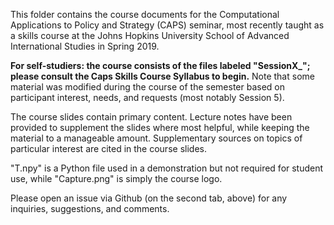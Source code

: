 This folder contains the course documents for the Computational Applications to Policy and Strategy (CAPS) seminar, most recently taught as a skills course at the Johns Hopkins University School of Advanced International Studies in Spring 2019.

**For self-studiers: the course consists of the files labeled "SessionX_"; please consult the Caps Skills Course Syllabus to begin.** Note that some material was modified during the course of the semester based on participant interest, needs, and requests (most notably Session 5).

The course slides contain primary content. Lecture notes have been provided to supplement the slides where most helpful, while keeping the material to a manageable amount. Supplementary sources on topics of particular interest are cited in the course slides.

"T.npy" is a Python file used in a demonstration but not required for student use, while "Capture.png" is simply the course logo.

Please open an issue via Github (on the second tab, above) for any inquiries, suggestions, and comments.
